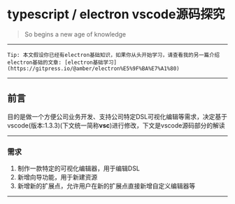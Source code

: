 # typescript / electron  vscode源码探究

> So begins a new age of knowledge

---

    Tip: 本文假设你已经有electron基础知识，如果你从头开始学习，请查看我的另一篇介绍electron基础的文章: [electron基础学习](https://gitpress.io/@amber/electron%E5%9F%BA%E7%A1%80)
    
---

## 前言

  目的是做一个方便公司业务开发、支持公司特定DSL可视化编辑等需求，决定基于vscode(版本:1.3.3)(下文统一简称**vsc**)进行修改，下文是vscode源码部分的解读

---

### 需求
1. 制作一款特定的可视化编辑器，用于编辑DSL
2. 新增向导功能，用于新建资源
3. 新增新的扩展点，允许用户在新的扩展点直接新增自定义编辑器等

---